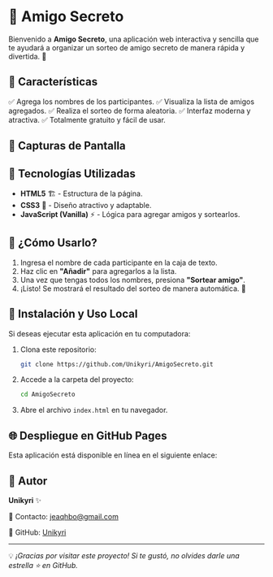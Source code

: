 # 🎁 Amigo Secreto

Bienvenido a **Amigo Secreto**, una aplicación web interactiva y sencilla que te ayudará a organizar un sorteo de amigo secreto de manera rápida y divertida. 🎉

## 🚀 Características
✅ Agrega los nombres de los participantes.
✅ Visualiza la lista de amigos agregados.
✅ Realiza el sorteo de forma aleatoria.
✅ Interfaz moderna y atractiva.
✅ Totalmente gratuito y fácil de usar.

## 🎨 Capturas de Pantalla


## 📌 Tecnologías Utilizadas
- **HTML5** 🏗️ - Estructura de la página.
- **CSS3** 🎨 - Diseño atractivo y adaptable.
- **JavaScript (Vanilla)** ⚡ - Lógica para agregar amigos y sortearlos.

## 🎲 ¿Cómo Usarlo?
1. Ingresa el nombre de cada participante en la caja de texto.
2. Haz clic en **"Añadir"** para agregarlos a la lista.
3. Una vez que tengas todos los nombres, presiona **"Sortear amigo"**.
4. ¡Listo! Se mostrará el resultado del sorteo de manera automática. 🎊

## 🔧 Instalación y Uso Local
Si deseas ejecutar esta aplicación en tu computadora:
1. Clona este repositorio:
   ```bash
   git clone https://github.com/Unikyri/AmigoSecreto.git
   ```
2. Accede a la carpeta del proyecto:
   ```bash
   cd AmigoSecreto
   ```
3. Abre el archivo `index.html` en tu navegador.

## 🌐 Despliegue en GitHub Pages
Esta aplicación está disponible en línea en el siguiente enlace:

## 👤 Autor
**Unikyri** ✨

📧 Contacto: [jeaqhbo@gmail.com](mailto:jeaqbo@gmail.com)

🐙 GitHub: [Unikyri](https://github.com/Unikyri)

---
💡 *¡Gracias por visitar este proyecto! Si te gustó, no olvides darle una estrella ⭐ en GitHub.*


